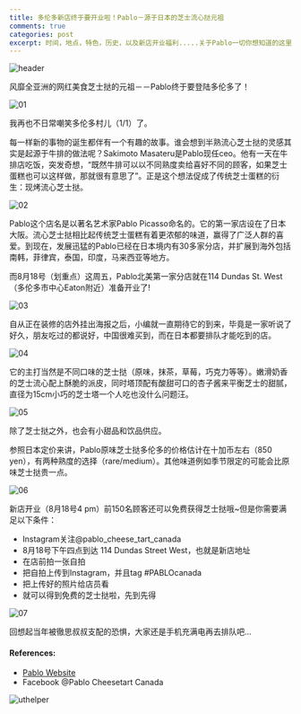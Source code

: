 ```yaml
---
title: 多伦多新店终于要开业啦！Pablo－源于日本的芝士流心挞元祖
comments: true
categories: post
excerpt: 时间，地点，特色，历史，以及新店开业福利.....关于Pablo一切你想知道的这里都有
---
```

![header](http://mmbiz.qpic.cn/mmbiz_jpg/wJibU86vaAnVhf4ibyDIBL9H7TKoDAde49m5RaNLZtmees25aFtGjdI57vxoIjsKHf74JsgHy3rSfo3Z1eq1oLOQ/0?wx_fmt=jpeg)

风靡全亚洲的网红美食芝士挞的元祖－－Pablo终于要登陆多伦多了！

![01](http://mmbiz.qpic.cn/mmbiz_gif/wJibU86vaAnWhLuETibicPqpiaia5WCYxWzuOicXU98PudAdr5z7iaqbn6xzY0ED7WxD2aTTyCU0fiaIqTwVIQOs0eiao3g/0?wx_fmt=gif&wxfrom=5&wx_lazy=1)

我再也不日常嘲笑多伦多村儿（1/1）了。

每一样新的事物的诞生都伴有一个有趣的故事。谁会想到半熟流心芝士挞的灵感其实是起源于牛排的做法呢？Sakimoto Masateru是Pablo现任ceo。他有一天在牛排店吃饭，突发奇想，“既然牛排可以以不同熟度卖给喜好不同的顾客，如果芝士蛋糕也可以这样做，那就很有意思了”。正是这个想法促成了传统芝士蛋糕的衍生：现烤流心芝士挞。

![02](http://mmbiz.qpic.cn/mmbiz_jpg/wJibU86vaAnVhf4ibyDIBL9H7TKoDAde49xg4qPhz1ArBx4JMT9lricjgAowiaicK6OV55TCiakpV3g5KWH1sT8826MA/640?wx_fmt=jpeg&wxfrom=5&wx_lazy=1)

Pablo这个店名是以著名艺术家Pablo Picasso命名的。它的第一家店设在了日本大阪。流心芝士挞相比起传统芝士蛋糕有着更浓郁的味道，赢得了广泛人群的喜爱。到现在，发展迅猛的Pablo已经在日本境内有30多家分店，并扩展到海外包括南韩，菲律宾，泰国，印度，马来西亚等地方。

而8月18号（划重点）这周五，Pablo北美第一家分店就在114 Dundas St. West（多伦多市中心Eaton附近）准备开业了!

![03](http://mmbiz.qpic.cn/mmbiz_jpg/wJibU86vaAnWhLuETibicPqpiaia5WCYxWzuOkq40WkOic4fqjRLTl4M8y9N4jpU75WxDa6JT1EXiaW6cs9fxKEjbHtjw/640?wx_fmt=jpeg&wxfrom=5&wx_lazy=1)

自从正在装修的店外挂出海报之后，小编就一直期待它的到来，毕竟是一家听说了好久，朋友吃过的都说好，中国很难买到，而在日本都要排队才能吃到的店。

![04](http://mmbiz.qpic.cn/mmbiz_jpg/wJibU86vaAnVhf4ibyDIBL9H7TKoDAde49lYy6uuMUWCThTV6qZZuE2SFY1iawFErlKYZAOxH8wkYLiayhEsNECDDQ/640?wx_fmt=jpeg&wxfrom=5&wx_lazy=1)

它的主打当然是不同口味的芝士挞（原味，抹茶，草莓，巧克力等等）。嫩滑奶香的芝士流心配上酥脆的派皮，同时塔顶配有酸甜可口的杏子酱来平衡芝士的甜腻，直径为15cm小巧的芝士塔一个人吃也没什么问题汪。

![05](http://mmbiz.qpic.cn/mmbiz_jpg/wJibU86vaAnWhLuETibicPqpiaia5WCYxWzuOpyQhx357KOOEZR2ZqMugrQleAFVOwvMic0JMRXesTzC6r5QrxpxQMLg/640?wx_fmt=jpeg&wxfrom=5&wx_lazy=1)

除了芝士挞之外，也会有小甜品和饮品供应。

参照日本定价来讲，Pablo原味芝士挞多伦多的价格估计在十加币左右（850 yen），有两种熟度的选择（rare/medium）。其他味道例如季节限定的可能会比原味芝士挞贵一点。

![06](http://mmbiz.qpic.cn/mmbiz_jpg/wJibU86vaAnWhLuETibicPqpiaia5WCYxWzuO9Xiaw0z0iaNVK4p5QKR0sZ5zjia6KibgJOQngSJWBB9ATxcNZRzWnbQhqg/640?wx_fmt=jpeg&wxfrom=5&wx_lazy=1)

新店开业（8月18号4 pm）前150名顾客还可以免费获得芝士挞哦~但是你需要满足以下条件：
- Instagram关注@pablo_cheese_tart_canada
- 8月18号下午四点到达 114 Dundas Street West，也就是新店地址
- 在店前拍一张自拍
- 把自拍上传到Instagram，并且tag #PABLOcanada
- 把上传好的照片给店员看
- 就可以得到免费的芝士挞啦，先到先得

![07](http://mmbiz.qpic.cn/mmbiz_jpg/wJibU86vaAnWhLuETibicPqpiaia5WCYxWzuOo6vkNFgIWwavs8qOFVYhlVZ8mu7RicVBUb0cRAD5HCcjwibsHbeU0tdQ/640?wx_fmt=jpeg&wxfrom=5&wx_lazy=1)

回想起当年被徹思叔叔支配的恐惧，大家还是手机充满电再去排队吧...

#### References:
- [Pablo Website](http://www.pablo3.com/BRAPABLODR/ns/tl.cgi/http:/www.pablo3.com/?SLANG=ja&TLANG=zh&XMODE=0&XJSID=0)
- Facebook @Pablo Cheesetart Canada

![uthelper](http://mmbiz.qpic.cn/mmbiz_gif/wJibU86vaAnVcOJURhpGc4eMhSjTZwSfIN8Su4llR6Nd5ZNUOvpeY8gAXrE5kib5T4cumEjkWV0DoA5IDYjMlVhA/0?wx_fmt=gif&wxfrom=5&wx_lazy=1)
